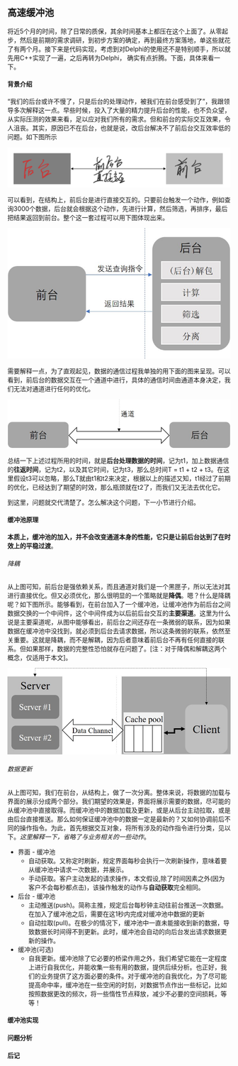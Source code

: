 ## 高速缓冲池
将近5个月的时间，除了日常的质保，其余时间基本上都压在这个上面了。从零起步，然后是前期的需求调研，到初步方案的确定，再到最终方案落地，单这些就花了有两个月。接下来是代码实现，考虑到对Delphi的使用还不是特别顺手，所以就先用C++实现了一遍，之后再转为Delphi， 确实有点折腾。下面，具体来看一下。

#### 背景介绍
“我们的后台或许不慢了，只是后台的处理动作，被我们在前台感受到了”，我跟领导多次解释这一点。早些时候，投入了大量的精力提升后台的性能，也不负众望，从实际压测的效果来看，足以应对我们所有的需求。但和前台的实际交互效果，令人沮丧。其实，原因已不在后台，也就是说，改后台解决不了前后台交互效率低的问题。如下图所示

![FB.jpg](https://github.com/WalkingNL/Pics/blob/master/FB.jpg)

可以看到，在结构上，前后台是进行直接交互的。只要前台触发一个动作，例如查询3000个数据，后台就会根据这个动作，先进行计算，然后筛选，再排序，最后把结果返回到前台。整个这一套过程可以用下图体现出来。

![](https://github.com/WalkingNL/Pics/blob/master/%E6%8C%87%E4%BB%A4%E6%97%B6%E9%97%B4.jpg)

需要解释一点，为了直观起见，数据的通信过程我单独的用下面的图来呈现。可以看到，前后台的数据交互在一个通道中进行，具体的通信时间由通道本身决定，我们无法对通道进行任何的优化。

![](https://github.com/WalkingNL/Pics/blob/master/%E9%80%9A%E9%81%93.jpg)

总结一下上述过程所用的时间，就是**后台处理数据的时间**，记为t1，加上数据通信的**往返时间**，记为t2，以及其它时间，记为t3，那么总时间T = t1 + t2 + t3。在这里假设t3可以忽略，那么T就由t1和t2来决定，根据以上的描述又知，t1经过了前期的优化，已经达到了期望的时效，那么瓶颈就在t2了，而我们又无法去优化它。

到这里，问题就交代清楚了。怎么解决这个问题，下一小节进行介绍。

#### 缓冲池原理
**本质上，缓冲池的加入，并不会改变通道本身的性能，它只是让前后台达到了在时效上的平稳过渡**。
###### 降耦
从上图可知，前后台是强依赖关系，而且通道对我们是一个黑匣子，所以无法对其进行直接优化。但又必须优化，那么很明显的一个策略就是**降偶**。嗯？什么是降耦呢？如下图所示。能够看到，在前台加入了一个缓冲池，让缓冲池作为前后台之间数据交换的一个中间件，这个中间件成为以后前后台交互的**主要渠道**。这里为什么说是主要渠道呢，从图中能够看出，前后台之间还存在一条微弱的联系，因为如果数据在缓冲池中没找到，就必须到后台去请求数据，所以这条微弱的联系，依然至关重要。这就是降耦，而不是解耦，因为后者意味着前后台不再有任何直接的联系。但如果那样，数据的完整性恐怕就存在问题了。[注：对于降偶和解耦这两个概念，仅适用于本文]。

![](https://github.com/WalkingNL/Pics/blob/master/cache1.jpg)

###### 数据更新
从上图可知，我们在前台，从结构上，做了一次分离。整体来说，将数据的加载与界面的展示分成两个部分。我们期望的效果是，界面将展示需要的数据，尽可能的从缓冲池中直接取得。而缓冲池中的数据加载及更新，或是从后台主动拉取，或是由后台直接推送。那么如何保证缓冲池中的数据一定是最新的？又如何协调前后不同的操作指令。为此，首先根据交互对象，将所有涉及的动作指令进行分类，见以下。*这里解释一下，省略了与业务相关的一些动作*。
  * 界面 - 缓冲池
    * 自动获取。又称定时刷新，规定界面每秒会执行一次刷新操作，意味着要从缓冲池中请求一次数据，并展示。
    * 手动获取。客户主动发起的请求操作，本文假设,除了时间因素之外(因为客户不会每秒都点击)，该操作触发的动作与**自动获取**完全相同。
  * 后台 - 缓冲池
    * 主动推送(push)。简称主推，规定后台每秒钟主动往前台推送一次数据。在加入了缓冲池之后，需要在这1秒内完成对缓冲池中数据的更新
    * 自动拉取(pull)。在极少的情况下，缓冲池中一直未能接收到新的数据，导致数据长时间得不到更新。此时，缓冲池会自动的向后台发出请求数据更新的操作。
  * 缓冲池(可选)
    * 自我更新。缓冲池除了它必要的桥梁作用之外，我们希望它能在一定程度上进行自我优化，并能收集一些有用的数据，提供后续分析。也正好，我们的业务提供了这方面必要的条件。对于缓冲池的自我优化，为了尽可能提高命中率，缓冲池在一些空闲的时刻，对数据节点作出一些标记，比如按照数据更改的频次，将一些惰性节点释放，减少不必要的空间损耗，等等！

#### 缓冲池实现

#### 问题分析

#### 后记
